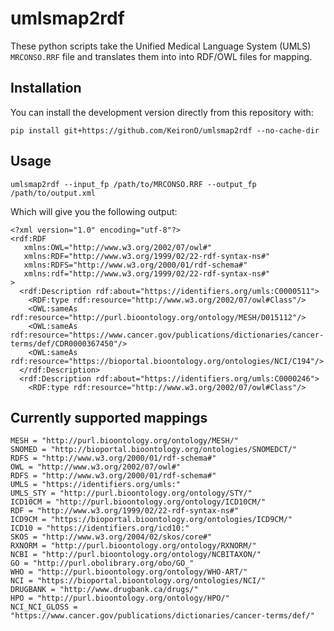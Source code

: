 # umlsmap2rdf

These python scripts take the Unified Medical Language System (UMLS) `MRCONSO.RRF` file and translates them into into RDF/OWL files for mapping.

## Installation

You can install the development version directly from this repository with:

```
pip install git+https://github.com/KeironO/umlsmap2rdf --no-cache-dir
```

## Usage

```
umlsmap2rdf --input_fp /path/to/MRCONSO.RRF --output_fp /path/to/output.xml
```

Which will give you the following output:

```
<?xml version="1.0" encoding="utf-8"?>
<rdf:RDF
   xmlns:OWL="http://www.w3.org/2002/07/owl#"
   xmlns:RDF="http://www.w3.org/1999/02/22-rdf-syntax-ns#"
   xmlns:RDFS="http://www.w3.org/2000/01/rdf-schema#"
   xmlns:rdf="http://www.w3.org/1999/02/22-rdf-syntax-ns#"
>
  <rdf:Description rdf:about="https://identifiers.org/umls:C0000511">
    <RDF:type rdf:resource="http://www.w3.org/2002/07/owl#Class"/>
    <OWL:sameAs rdf:resource="http://purl.bioontology.org/ontology/MESH/D015112"/>
    <OWL:sameAs rdf:resource="https://www.cancer.gov/publications/dictionaries/cancer-terms/def/CDR0000367450"/>
    <OWL:sameAs rdf:resource="https://bioportal.bioontology.org/ontologies/NCI/C194"/>
  </rdf:Description>
  <rdf:Description rdf:about="https://identifiers.org/umls:C0000246">
    <RDF:type rdf:resource="http://www.w3.org/2002/07/owl#Class"/>
```


## Currently supported mappings

```
MESH = "http://purl.bioontology.org/ontology/MESH/"
SNOMED = "http://bioportal.bioontology.org/ontologies/SNOMEDCT/"
RDFS = "http://www.w3.org/2000/01/rdf-schema#"
OWL = "http://www.w3.org/2002/07/owl#"
RDFS = "http://www.w3.org/2000/01/rdf-schema#"
UMLS = "https://identifiers.org/umls:"
UMLS_STY = "http://purl.bioontology.org/ontology/STY/"
ICD10CM = "http://purl.bioontology.org/ontology/ICD10CM/"
RDF = "http://www.w3.org/1999/02/22-rdf-syntax-ns#"
ICD9CM = "https://bioportal.bioontology.org/ontologies/ICD9CM/"
ICD10 = "https://identifiers.org/icd10:"
SKOS = "http://www.w3.org/2004/02/skos/core#"
RXNORM = "http://purl.bioontology.org/ontology/RXNORM/"
NCBI = "http://purl.bioontology.org/ontology/NCBITAXON/"
GO = "http://purl.obolibrary.org/obo/GO_"
WHO = "http://purl.bioontology.org/ontology/WHO-ART/"
NCI = "https://bioportal.bioontology.org/ontologies/NCI/"
DRUGBANK = "http://www.drugbank.ca/drugs/"
HPO = "http://purl.bioontology.org/ontology/HPO/"
NCI_NCI_GLOSS = "https://www.cancer.gov/publications/dictionaries/cancer-terms/def/"
```
